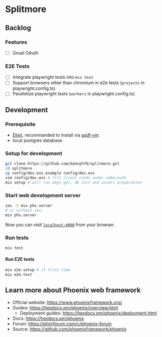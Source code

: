 # Splitmore

## Backlog

### Features

- [ ] Gmail OAuth

### E2E Tests

- [ ] Integrate playwright tests into `mix test`
- [ ] Support browsers other than chromium in e2e tests (`projects` in playwright.config.ts)
- [ ] Parallelize playwright tests (`workers` in playwright.config.ts)

## Development

### Prerequisite

 - [Elixir](https://elixir-lang.org/), recommanded to install via [asdf-vm](https://asdf-vm.com/)
 - local postgres database

### Setup for development

```bash
git clone https://github.com/dannyh79/splitmore.git
cd splitmore
cp config/dev.exs.example config/dev.exs
vim config/dev.exs # fill client creds under ueberauth
mix setup # will run deps.get, db init and assets preparation
```

### Start web development server

```bash
iex -S mix phx.server
# or without iex:
mix phx.server
```

Now you can visit [`localhost:4000`](http://localhost:4000) from your browser.

### Run tests

 ```bash
mix test
```

#### Run E2E tests

```bash
mix e2e.setup # if first time
mix e2e.test
```

## Learn more about Phoenix web framework

  * Official website: https://www.phoenixframework.org/
  * Guides: https://hexdocs.pm/phoenix/overview.html
    * Deployment guides: https://hexdocs.pm/phoenix/deployment.html
  * Docs: https://hexdocs.pm/phoenix
  * Forum: https://elixirforum.com/c/phoenix-forum
  * Source: https://github.com/phoenixframework/phoenix
